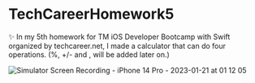 # TechCareerHomework5

✨ In my 5th homework for TM iOS Developer Bootcamp with Swift organized by techcareer.net, I made a calculator that can do four operations. (%, +/- and , will be added later on.)


![Simulator Screen Recording - iPhone 14 Pro - 2023-01-21 at 01 12 05](https://user-images.githubusercontent.com/97634053/213814851-e5d00a07-331c-4b19-971e-4e8065c33b5f.gif)


